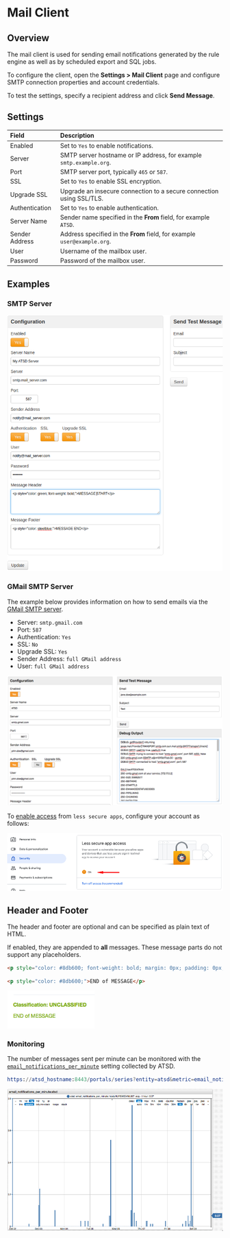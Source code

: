 # Mail Client

## Overview

The mail client is used for sending email notifications generated by the rule engine as well as by scheduled export and SQL jobs.

To configure the client, open the **Settings > Mail Client** page and configure SMTP connection properties and account credentials.

To test the settings, specify a recipient address and click **Send Message**.

## Settings

| **Field** | **Description** |
| :--- | :--- |
| Enabled | Set to `Yes` to enable notifications. |
| Server | SMTP server hostname or IP address, for example `smtp.example.org`. |
| Port | SMTP server port, typically `465` or `587`. |
| SSL | Set to `Yes` to enable SSL encryption. |
| Upgrade SSL | Upgrade an insecure connection to a secure connection using SSL/TLS. |
| Authentication | Set to `Yes` to enable authentication. |
| Server Name | Sender name specified in the **From** field, for example `ATSD`. |
| Sender Address | Address specified in the **From** field, for example `user@example.org`. |
| User | Username of the mailbox user. |
| Password | Password of the mailbox user. |

## Examples

### SMTP Server

![](./images/mail_client_atsd.png)

### GMail SMTP Server

The example below provides information on how to send emails via the [GMail SMTP server](https://support.google.com/a/answer/176600?hl=en).

* Server: `smtp.gmail.com`
* Port: `587`
* Authentication: `Yes`
* SSL: `No`
* Upgrade SSL: `Yes`
* Sender Address: `full GMail address`
* User: `full GMail address`

![](./images/mail-client-gmail.png)

To [enable access](https://support.google.com/mail/answer/7126229?p=BadCredentials) from `less secure apps`, configure your account as follows:

![](./images/google-smtp.png)

## Header and Footer

The header and footer are optional and can be specified as plain text of HTML.

If enabled, they are appended to **all** messages. These message parts do not support any placeholders.

```html
<p style="color: #8db600; font-weight: bold; margin: 0px; padding: 0px;">Classification: UNCLASSIFIED</p>
```

```html
<p style="color: #8db600;">END of MESSAGE</p>
```

![](./images/email-header.png)

### Monitoring

The number of messages sent per minute can be monitored with the [`email_notifications_per_minute`](monitoring.md#rule-engine) setting collected by ATSD.

```elm
https://atsd_hostname:8443/portals/series?entity=atsd&metric=email_notifications_per_minute
```

![](./images/monitor-email.png)
